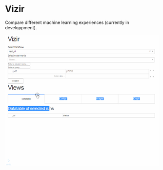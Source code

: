 # Vizir

Compare different machine learning experiences (currently in developpment).

![Alt text](presentation.gif)
